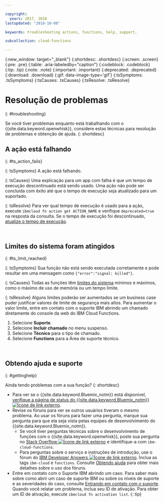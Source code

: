 ```yaml
---

copyright:
  years: 2017, 2018
lastupdated: "2018-10-08"

keywords: troubleshooting actions, functions, help, support,

subcollection: cloud-functions

---
```


{:new_window: target="_blank"}
{:shortdesc: .shortdesc}
{:screen: .screen}
{:pre: .pre}
{:table: .aria-labeledby="caption"}
{:codeblock: .codeblock}
{:tip: .tip}
{:note: .note}
{:important: .important}
{:deprecated: .deprecated}
{:download: .download}
{:gif: data-image-type='gif'}
{:tsSymptoms: .tsSymptoms}
{:tsCauses: .tsCauses}
{:tsResolve: .tsResolve}

# Resolução de problemas
{: #troubleshooting}

Se você tiver problemas enquanto está trabalhando com o {{site.data.keyword.openwhisk}}, considere estas técnicas para resolução de problemas e obtenção de ajuda.
{: shortdesc}



## A ação está falhando
{: #ts_action_fails}

{: tsSymptoms}
A ação está falhando.

{: tsCauses}
Uma explicação para um app com falha é que um tempo de execução descontinuado está sendo usado. Uma ação não pode ser concluída com êxito até que o tempo de execução seja atualizado para um suportado.

{: tsResolve}
Para ver qual tempo de execução é usado para a ação, execute `ibmcloud fn action get ACTION_NAME` e verifique `deprecated=true` na resposta da consulta. Se o tempo de execução foi descontinuado, [atualize o tempo de execução](/docs/openwhisk?topic=cloud-functions-actions#actions_update).


<br />


## Limites do sistema foram atingidos
{: #ts_limit_reached}

{: tsSymptoms}
Sua função não está sendo executada corretamente e pode resultar em uma mensagem como `{"error":"signal: killed"}`.

{: tsCauses}
Todas as funções têm [limites do sistema](/docs/openwhisk?topic=cloud-functions-limits#limits_syslimits) mínimos e máximos, como o máximo de uso de memória ou um tempo limite.

{: tsResolve}
Alguns limites poderão ser aumentados se um business case puder justificar valores de limite de segurança mais altos. Para aumentar o valor limite, entre em contato com o suporte IBM abrindo um chamado diretamente do console da web do IBM Cloud Functions.

1. Selecione **Suporte**.
2. Selecione **Incluir chamado** no menu suspenso.
3. Selecione **Técnico** para o tipo de chamado.
4. Selecione **Functions** para a Área de suporte técnico.


<br />


## Obtendo ajuda e suporte
{: #gettinghelp}

Ainda tendo problemas com a sua função?
{: shortdesc}

-   Para ver se o {{site.data.keyword.Bluemix_notm}} está disponível, [verifique a página de status do {{site.data.keyword.Bluemix_notm}} ![Ícone de link externo](../icons/launch-glyph.svg "Ícone de link externo")](https://cloud.ibm.com/status?selected=status).
-   Revise os fóruns para ver se outros usuários tiveram o mesmo problema. Ao usar os fóruns para fazer uma pergunta, marque sua pergunta para que ela seja vista pelas equipes de desenvolvimento do {{site.data.keyword.Bluemix_notm}}.
    -   Se você tiver perguntas técnicas sobre o desenvolvimento de funções com o {{site.data.keyword.openwhisk}}, poste sua pergunta no [Stack Overflow ![Ícone de link externo](../icons/launch-glyph.svg "Ícone de link externo")](https://stackoverflow.com/search?q=ibm-cloud-functions) e identifique-a com `ibm-cloud-functions`.
    -   Para perguntas sobre o serviço e instruções de introdução, use o fórum do [IBM Developer Answers ![Ícone de link externo](../icons/launch-glyph.svg "Ícone de link externo")](https://developer.ibm.com/answers/topics/functions/?smartspace=bluemix). Inclua as tags `ibm-cloud` e `functions`. Consulte
[Obtendo
ajuda](/docs/get-support?topic=get-support-getting-customer-support#using-avatar) para obter mais detalhes sobre o uso dos fóruns.
-   Entre em contato com o Suporte IBM abrindo um caso. Para saber mais sobre como abrir um caso de suporte IBM ou sobre os níveis de suporte e as severidades do caso, consulte [Entrando em contato com o suporte](/docs/get-support?topic=get-support-getting-customer-support).
Quando você relatar um problema, inclua seu ID de ativação. Para obter um ID de ativação, execute `ibmcloud fn activation list`.
{: tip}
